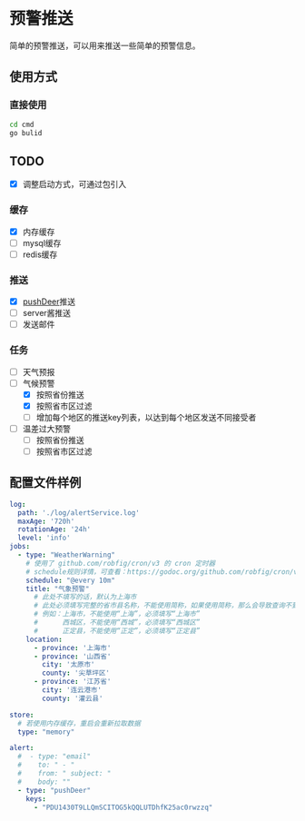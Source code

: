 # 预警推送
简单的预警推送，可以用来推送一些简单的预警信息。

## 使用方式
### 直接使用
```bash
cd cmd
go bulid
```

## TODO
- [X] 调整启动方式，可通过包引入

### 缓存
- [X] 内存缓存
- [ ] mysql缓存
- [ ] redis缓存

### 推送
- [X] [pushDeer](https://github.com/easychen/pushdeer)推送
- [ ] server酱推送
- [ ] 发送邮件

### 任务
- [ ] 天气预报
- [ ] 气候预警
  - [x] 按照省份推送
  - [x] 按照省市区过滤
  - [ ] 增加每个地区的推送key列表，以达到每个地区发送不同接受者 
- [ ] 温差过大预警
  - [ ] 按照省份推送
  - [ ] 按照省市区过滤

## 配置文件样例
```yaml
log:
  path: './log/alertService.log'
  maxAge: '720h'
  rotationAge: '24h'
  level: 'info'
jobs:
  - type: "WeatherWarning"
    # 使用了 github.com/robfig/cron/v3 的 cron 定时器
    # schedule规则详情，可查看：https://godoc.org/github.com/robfig/cron/v3#h3-Schedule_Expressions
    schedule: "@every 10m"
    title: "气象预警"
      # 此处不填写的话，默认为上海市
      # 此处必须填写完整的省市县名称，不能使用简称，如果使用简称，那么会导致查询不到数据
      # 例如：上海市，不能使用“上海”，必须填写“上海市”
      #      西城区，不能使用“西城”，必须填写“西城区”
      #      正定县，不能使用“正定”，必须填写“正定县”
    location:
      - province: '上海市'
      - province: '山西省'
        city: '太原市'
        county: '尖草坪区'
      - province: '江苏省'
        city: '连云港市'
        county: '灌云县'

store:
  # 若使用内存缓存，重启会重新拉取数据
  type: "memory"

alert:
  #  - type: "email"
  #    to: " - "
  #    from: " subject: "
  #    body: ""
  - type: "pushDeer"
    keys:
      - "PDU1430T9LLQmSCITOG5kQQLUTDhfK25ac0rwzzq"
```